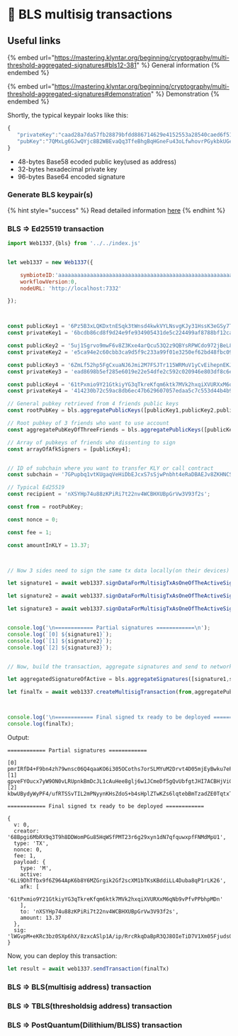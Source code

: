 # 🤝 BLS multisig transactions

## Useful links

{% embed url="https://mastering.klyntar.org/beginning/cryptography/multi-threshold-aggregated-signatures#bls12-381" %}
General information
{% endembed %}

{% embed url="https://mastering.klyntar.org/beginning/cryptography/multi-threshold-aggregated-signatures#demonstration" %}
Demonstration
{% endembed %}

Shortly, the typical keypair looks like this:

```javascript
{
   "privateKey":"caad28a7da57fb28879bfdd886714629e4152553a28540caed6f51531f5af61a",
   "pubKey":"7QMxLg6GJwQYjc8B2WBEvaQq3TfeBhgBqHGneFu43oLfwhovrPGykbkUGe94FacSuG"
}
```

* 48-bytes Base58 ecoded public key(used as address)
* 32-bytes hexadecimal private key
* 96-bytes Base64 encoded signature

### Generate BLS keypair(s)

{% hint style="success" %}
Read detailed information [here](default-ed25519-transactions.md#ed25519-greater-than-bls-multisig-address-transaction)
{% endhint %}

### BLS => Ed25519 transaction

```javascript
import Web1337,{bls} from '../../index.js'


let web1337 = new Web1337({

    symbioteID:'aaaaaaaaaaaaaaaaaaaaaaaaaaaaaaaaaaaaaaaaaaaaaaaaaaaaaaaaaaaaaaaa',
    workflowVersion:0,
    nodeURL: 'http://localhost:7332'

});



const publicKey1 = '6Pz5B3xLQKDxtnESqk3tWnsd4kwkVYLNsvgKJy31HssK3eGSy7Tvratk5pZNFW5z8S';
const privateKey1 = '6bcdb86cd8f9d24e9fe934905431de5c224499af8788bf12cae8597f0af4cb23';

const publicKey2 = '5uj1Sgrvo9mwF6v8Z3Kxe4arQcu53Q2z9QBYsRPWCdo972jBeL8hD3Kmo4So3dSLt5';
const privateKey2 = 'e5ca94e2c60cbb3ca9d5f9c233a99f01e3250ef62bd48fbc09caf25ae70040b5';

const publicKey3 = '6ZmLf52hp5FgCxuaNJ6Jmi2M7FSJTr115WRMuV1yCvEihepnEKJBhgopDMpUKLpe2F';
const privateKey3 = 'ead8698b5ef285e6019e22e54dfe2c592c020946e803df8c6e79f98baf849d48';

const publicKey4 = '61tPxmio9Y21GtkiyYG3qTkreKfqm6ktk7MVk2hxqiXVURXxM6qNb9vPfvPPbhpMDn';
const privateKey4 = '414230b72c59ac8db6ec47b629607057edaa5c7c553d44b4b9fd1c0090141c5a';

// General pubkey retrieved from 4 friends public keys
const rootPubKey = bls.aggregatePublicKeys([publicKey1,publicKey2,publicKey3,publicKey4]);

// Root pubkey of 3 friends who want to use account
const aggregatePubKeyOfThreeFriends = bls.aggregatePublicKeys([publicKey1,publicKey2,publicKey3]);

// Array of pubkeys of friends who dissenting to sign
const arrayOfAfkSigners = [publicKey4];


// ID of subchain where you want to transfer KLY or call contract
const subchain = '7GPupbq1vtKUgaqVeHiDbEJcxS7sSjwPnbht4eRaDBAEJv8ZKHNCSu2Am3CuWnHjta';

// Typical Ed25519
const recipient = 'nXSYHp74u88zKPiRi7t22nv4WCBHXUBpGrVw3V93f2s';

const from = rootPubKey;

const nonce = 0;

const fee = 1;

const amountInKLY = 13.37;



// Now 3 sides need to sign the same tx data locally(on their devices)

let signature1 = await web1337.signDataForMultisigTxAsOneOfTheActiveSigners(subchain,privateKey1,aggregatePubKeyOfThreeFriends,arrayOfAfkSigners,nonce,fee,recipient,amountInKLY);

let signature2 = await web1337.signDataForMultisigTxAsOneOfTheActiveSigners(subchain,privateKey2,aggregatePubKeyOfThreeFriends,arrayOfAfkSigners,nonce,fee,recipient,amountInKLY);

let signature3 = await web1337.signDataForMultisigTxAsOneOfTheActiveSigners(subchain,privateKey3,aggregatePubKeyOfThreeFriends,arrayOfAfkSigners,nonce,fee,recipient,amountInKLY);


console.log('\n============ Partial signatures ============\n');
console.log(`[0] ${signature1}`);
console.log(`[1] ${signature2}`);
console.log(`[2] ${signature3}`);


// Now, build the transaction, aggregate signatures and send to network

let aggregatedSignatureOfActive = bls.aggregateSignatures([signature1,signature2,signature3]);

let finalTx = await web1337.createMultisigTransaction(from,aggregatePubKeyOfThreeFriends,aggregatedSignatureOfActive,arrayOfAfkSigners,nonce,fee,recipient,amountInKLY);



console.log('\n============ Final signed tx ready to be deployed ============\n');
console.log(finalTx);
```

Output:

```code-runner-output
============ Partial signatures ============

[0] pmrIRfD4+F9bn4zh79wnsc06Q4qaaKO6i305OCoths7orSLMYuM2Drvt4D05mjEyBwku7ePFXubj++syTgf9go8S9ZKexLh9BGlxjzjJB8o41437wAYUNexqeDHsAM3k
[1] gpveFYOucx7yW9ON0vLRUpnkBmDcJL1cAuHee8glj6w1JCmeDf5gQvUbfgtJHI7ACBHjViGe0kE8tks1gRfxknklaJ9e4y4rtCipXUBYr/nYkSHhCSpOFqUm/hO43LF1
[2] kbwUBydyWyPF4/ufRTSSvTIL2mPNyynKHsZdoS+b4sHplZTwKZs6lqtebBmTzadZE0TqtxTXxATe6WdSfipS5Ky8zAdBHH4FvbFFhhpoBOr4lbBit8gPpqkDCbvH6FNq

============ Final signed tx ready to be deployed ============

{
  v: 0,
  creator: '68Bpgi6MbRX9q3T9h8DDWomPGu85HqWSfPMT23r6g29xyn1dN7qfquwxpfFNMdMpU1',
  type: 'TX',
  nonce: 0,
  fee: 1,
  payload: {
    type: 'M',
    active: '6Li9DhTfbx9f6Z964ApK6b8Y6MZGrgik2Gf2scXM1bTKsKBddiLL4Duba8qP1rLK26',
    afk: [
      '61tPxmio9Y21GtkiyYG3qTkreKfqm6ktk7MVk2hxqiXVURXxM6qNb9vPfvPPbhpMDn'
    ],
    to: 'nXSYHp74u88zKPiRi7t22nv4WCBHXUBpGrVw3V93f2s',
    amount: 13.37
  },
  sig: 'lWGvpM+eKRc3bz0SXp6hX/8zxcASlp1A/ip/RrcRkqDaBpR3QJ8OIeTiD7V1Xm05FjudsOVADJJJP/Cvrx//cn8t2gdDu00zMbCmqreCDu4Hq1Ap8ZTSwFIpIINKf5my'
}
```

Now, you can deploy this transaction:

```javascript
let result = await web1337.sendTransaction(finalTx)
```

###

### BLS => BLS(multisig address) transaction

###

### BLS => TBLS(thresholdsig address) transaction

###

### BLS => PostQuantum(Dilithium/BLISS) transaction

